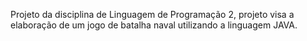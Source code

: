 Projeto da disciplina de Linguagem de Programação 2, projeto visa a elaboração de um jogo de batalha naval utilizando a linguagem JAVA.
